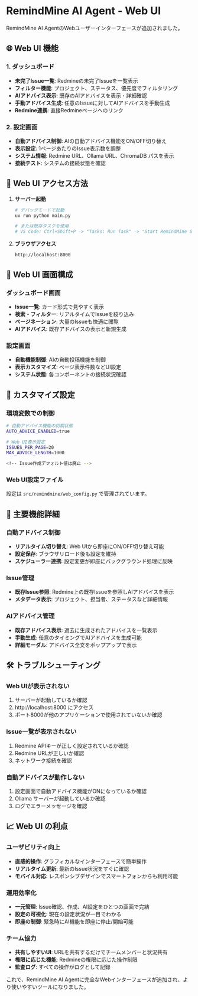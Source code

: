 # RemindMine AI Agent - Web UI

RemindMine AI AgentのWebユーザーインターフェースが追加されました。

## 🌐 Web UI 機能

### 1. ダッシュボード
- **未完了Issue一覧**: Redmineの未完了Issueを一覧表示
- **フィルター機能**: プロジェクト、ステータス、優先度でフィルタリング
- **AIアドバイス表示**: 既存のAIアドバイスを表示・詳細確認
- **手動アドバイス生成**: 任意のIssueに対してAIアドバイスを手動生成
- **Redmine連携**: 直接Redmineページへのリンク

### 2. 設定画面
- **自動アドバイス制御**: AIの自動アドバイス機能をON/OFF切り替え
- **表示設定**: 1ページあたりのIssue表示数を調整
- **システム情報**: Redmine URL、Ollama URL、ChromaDB パスを表示
- **接続テスト**: システムの接続状態を確認

## 🚀 Web UI アクセス方法

1. **サーバー起動**
   ```bash
   # デバッグモードで起動
   uv run python main.py
   
   # または既存タスクを使用
   # VS Code: Ctrl+Shift+P -> "Tasks: Run Task" -> "Start RemindMine Server (Debug)"
   ```

2. **ブラウザアクセス**
   ```
   http://localhost:8000
   ```

## 📱 Web UI 画面構成

### ダッシュボード画面
- **Issue一覧**: カード形式で見やすく表示
- **検索・フィルター**: リアルタイムでIssueを絞り込み
- **ページネーション**: 大量のIssueも快適に閲覧
- **AIアドバイス**: 既存アドバイスの表示と新規生成

<!-- Issue作成画面機能は廃止されました -->

### 設定画面
- **自動機能制御**: AIの自動投稿機能を制御
- **表示カスタマイズ**: ページ表示件数などUI設定
- **システム状態**: 各コンポーネントの接続状況確認

## 🔧 カスタマイズ設定

### 環境変数での制御
```bash
# 自動アドバイス機能の初期状態
AUTO_ADVICE_ENABLED=true

# Web UI表示設定
ISSUES_PER_PAGE=20
MAX_ADVICE_LENGTH=1000

<!-- Issue作成デフォルト値は廃止 -->
```

### Web UI設定ファイル
設定は `src/remindmine/web_config.py` で管理されています。

## 🎯 主要機能詳細

### 自動アドバイス制御
- **リアルタイム切り替え**: Web UIから即座にON/OFF切り替え可能
- **設定保存**: ブラウザリロード後も設定を維持
- **スケジューラー連携**: 設定変更が即座にバックグラウンド処理に反映

### Issue管理
- **既存Issue参照**: Redmine上の既存Issueを参照しAIアドバイスを表示
- **メタデータ表示**: プロジェクト、担当者、ステータスなど詳細情報

### AIアドバイス管理
- **既存アドバイス表示**: 過去に生成されたアドバイスを一覧表示
- **手動生成**: 任意のタイミングでAIアドバイスを生成可能
- **詳細モーダル**: アドバイス全文をポップアップで表示

## 🛠️ トラブルシューティング

### Web UIが表示されない
1. サーバーが起動しているか確認
2. http://localhost:8000 にアクセス
3. ポート8000が他のアプリケーションで使用されていないか確認

### Issue一覧が表示されない
1. Redmine APIキーが正しく設定されているか確認
2. Redmine URLが正しいか確認
3. ネットワーク接続を確認

### 自動アドバイスが動作しない
1. 設定画面で自動アドバイス機能がONになっているか確認
2. Ollama サーバーが起動しているか確認
3. ログでエラーメッセージを確認

## 📈 Web UI の利点

### ユーザビリティ向上
- **直感的操作**: グラフィカルなインターフェースで簡単操作
- **リアルタイム更新**: 最新のIssue状況をすぐに確認
- **モバイル対応**: レスポンシブデザインでスマートフォンからも利用可能

### 運用効率化
- **一元管理**: Issue確認、作成、AI設定をひとつの画面で完結
- **設定の可視化**: 現在の設定状況が一目でわかる
- **即座の制御**: 緊急時にAI機能を即座に停止/開始可能

### チーム協力
- **共有しやすいUI**: URLを共有するだけでチームメンバーと状況共有
- **権限に応じた機能**: Redmineの権限に応じた操作制限
- **監査ログ**: すべての操作がログとして記録

これで、RemindMine AI Agentに完全なWebインターフェースが追加され、より使いやすいツールになりました。
